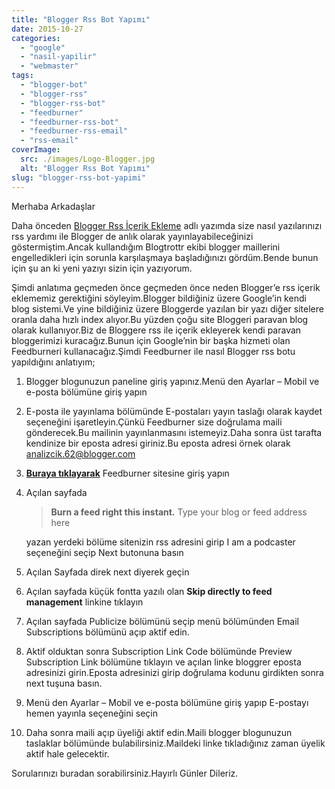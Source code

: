 ```yaml
---
title: "Blogger Rss Bot Yapımı"
date: 2015-10-27
categories: 
  - "google"
  - "nasil-yapilir"
  - "webmaster"
tags: 
  - "blogger-bot"
  - "blogger-rss"
  - "blogger-rss-bot"
  - "feedburner"
  - "feedburner-rss-bot"
  - "feedburner-rss-email"
  - "rss-email"
coverImage:
  src: ./images/Logo-Blogger.jpg
  alt: "Blogger Rss Bot Yapımı"
slug: "blogger-rss-bot-yapimi"
---
```


Merhaba Arkadaşlar

Daha önceden [Blogger Rss İçerik Ekleme](http://www.emrekarakaya.com.tr/bloggere-rss-ile-icerik-ekleme/) adlı yazımda size nasıl yazılarınızı rss yardımı ile Blogger de anlık olarak yayınlayabileceğinizi göstermiştim.Ancak kullandığım Blogtrottr ekibi blogger maillerini engelledikleri için sorunla karşılaşmaya başladığınızı gördüm.Bende bunun için şu an ki yeni yazıyı sizin için yazıyorum.

Şimdi anlatıma geçmeden önce geçmeden önce neden Blogger’e rss içerik eklememiz gerektiğini söyleyim.Blogger bildiğiniz üzere Google’in kendi blog sistemi.Ve yine bildiğiniz üzere Bloggerde yazılan bir yazı diğer sitelere oranla daha hızlı index alıyor.Bu yüzden çoğu site Bloggeri paravan blog olarak kullanıyor.Biz de Bloggere rss ile içerik ekleyerek kendi paravan bloggerimizi kuracağız.Bunun için Google’nin bir başka hizmeti olan Feedburneri kullanacağız.Şimdi Feedburner ile nasıl Blogger rss botu yapıldığını anlatıyım;

1. Blogger blogunuzun paneline giriş yapınız.Menü den Ayarlar – Mobil ve e-posta bölümüne giriş yapın
2. E-posta ile yayınlama bölümünde E-postaları yayın taslağı olarak kaydet seçeneğini işaretleyin.Çünkü Feedburner size doğrulama maili gönderecek.Bu mailinin yayınlanmasını istemeyiz.Daha sonra üst tarafta kendinize bir eposta adresi giriniz.Bu eposta adresi örnek olarak analizcik.62@blogger.com
3. **[Buraya tıklayarak](http://www.feedburner.com)** Feedburner sitesine giriş yapın
4. Açılan sayfada
    
    > **Burn a feed right this instant.** Type your blog or feed address here
    
    yazan yerdeki bölüme sitenizin rss adresini girip I am a podcaster seçeneğini seçip Next butonuna basın
5. Açılan Sayfada direk next diyerek geçin
6. Açılan sayfada küçük fontta yazılı olan **Skip directly to feed management** linkine tıklayın
7. Açılan sayfada Publicize bölümünü seçip menü bölümünden Email Subscriptions bölümünü açıp aktif edin.
8. Aktif olduktan sonra Subscription Link Code bölümünde Preview Subscription Link bölümüne tıklayın ve açılan linke bloggrer eposta adresinizi girin.Eposta adresinizi girip doğrulama kodunu girdikten sonra next tuşuna basın.
9. Menü den Ayarlar – Mobil ve e-posta bölümüne giriş yapıp E-postayı hemen yayınla seçeneğini seçin
10. Daha sonra maili açıp üyeliği aktif edin.Maili blogger blogunuzun taslaklar bölümünde bulabilirsiniz.Maildeki linke tıkladığınız zaman üyelik aktif hale gelecektir.

Sorularınızı buradan sorabilirsiniz.Hayırlı Günler Dileriz.
